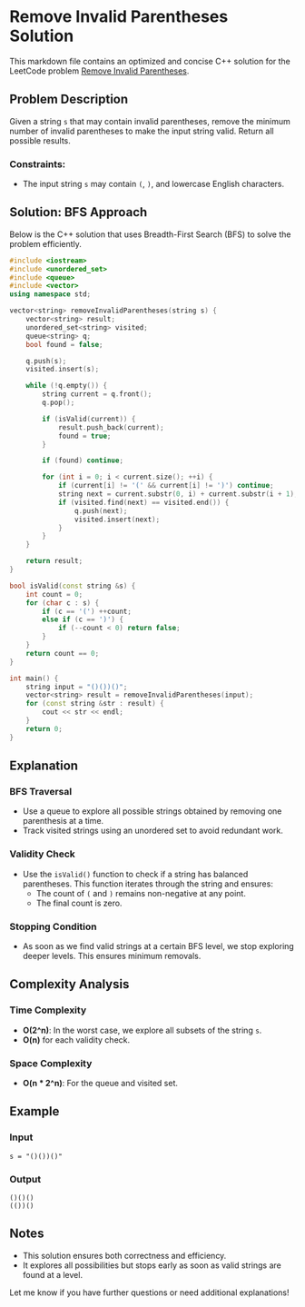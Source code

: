 
# Remove Invalid Parentheses Solution

This markdown file contains an optimized and concise C++ solution for the LeetCode problem [Remove Invalid Parentheses](https://leetcode.com/problems/remove-invalid-parentheses).

## Problem Description
Given a string `s` that may contain invalid parentheses, remove the minimum number of invalid parentheses to make the input string valid. Return all possible results.

### Constraints:
- The input string `s` may contain `(`, `)`, and lowercase English characters.

## Solution: BFS Approach
Below is the C++ solution that uses Breadth-First Search (BFS) to solve the problem efficiently.

```cpp
#include <iostream>
#include <unordered_set>
#include <queue>
#include <vector>
using namespace std;

vector<string> removeInvalidParentheses(string s) {
    vector<string> result;
    unordered_set<string> visited;
    queue<string> q;
    bool found = false;

    q.push(s);
    visited.insert(s);

    while (!q.empty()) {
        string current = q.front();
        q.pop();

        if (isValid(current)) {
            result.push_back(current);
            found = true;
        }

        if (found) continue;

        for (int i = 0; i < current.size(); ++i) {
            if (current[i] != '(' && current[i] != ')') continue;
            string next = current.substr(0, i) + current.substr(i + 1);
            if (visited.find(next) == visited.end()) {
                q.push(next);
                visited.insert(next);
            }
        }
    }

    return result;
}

bool isValid(const string &s) {
    int count = 0;
    for (char c : s) {
        if (c == '(') ++count;
        else if (c == ')') {
            if (--count < 0) return false;
        }
    }
    return count == 0;
}

int main() {
    string input = "()())()";
    vector<string> result = removeInvalidParentheses(input);
    for (const string &str : result) {
        cout << str << endl;
    }
    return 0;
}
```

## Explanation

### BFS Traversal
- Use a queue to explore all possible strings obtained by removing one parenthesis at a time.
- Track visited strings using an unordered set to avoid redundant work.

### Validity Check
- Use the `isValid()` function to check if a string has balanced parentheses. This function iterates through the string and ensures:
  - The count of `(` and `)` remains non-negative at any point.
  - The final count is zero.

### Stopping Condition
- As soon as we find valid strings at a certain BFS level, we stop exploring deeper levels. This ensures minimum removals.

## Complexity Analysis

### Time Complexity
- **O(2^n)**: In the worst case, we explore all subsets of the string `s`.
- **O(n)** for each validity check.

### Space Complexity
- **O(n * 2^n)**: For the queue and visited set.

## Example

### Input
```plaintext
s = "()())()"
```

### Output
```plaintext
()()()
(())()
```

## Notes
- This solution ensures both correctness and efficiency.
- It explores all possibilities but stops early as soon as valid strings are found at a level.

Let me know if you have further questions or need additional explanations!
